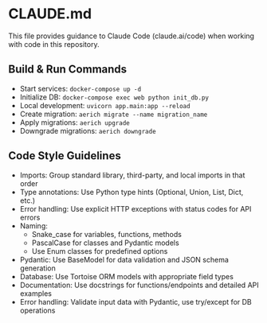 # CLAUDE.md

This file provides guidance to Claude Code (claude.ai/code) when working with code in this repository.

## Build & Run Commands
- Start services: `docker-compose up -d`
- Initialize DB: `docker-compose exec web python init_db.py`
- Local development: `uvicorn app.main:app --reload`
- Create migration: `aerich migrate --name migration_name`
- Apply migrations: `aerich upgrade`
- Downgrade migrations: `aerich downgrade`

## Code Style Guidelines
- Imports: Group standard library, third-party, and local imports in that order
- Type annotations: Use Python type hints (Optional, Union, List, Dict, etc.)
- Error handling: Use explicit HTTP exceptions with status codes for API errors
- Naming: 
  - Snake_case for variables, functions, methods
  - PascalCase for classes and Pydantic models
  - Use Enum classes for predefined options
- Pydantic: Use BaseModel for data validation and JSON schema generation
- Database: Use Tortoise ORM models with appropriate field types
- Documentation: Use docstrings for functions/endpoints and detailed API examples
- Error handling: Validate input data with Pydantic, use try/except for DB operations